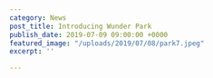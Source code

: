 ```yaml
---
category: News
post_title: Introducing Wunder Park
publish_date: 2019-07-09 09:00:00 +0000
featured_image: "/uploads/2019/07/08/park7.jpeg"
excerpt: ''

---
```

